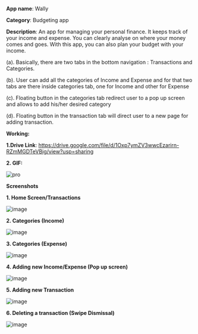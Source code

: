 **App name**: Wally

**Category**: Budgeting app

**Description**:  An app for managing your personal finance. It keeps track of your income and expense. You can clearly analyse on where your money comes and goes. With this app, you can also plan your budget with your income.

(a). Basically, there are two tabs in the bottom navigation : Transactions and Categories.

(b). User can add all the categories of Income and Expense and for that two tabs are there inside categories tab, one for Income and other for Expense

(c). Floating button in the categories tab redirect user to a pop up screen and allows to add his/her desired category

(d). Floating button in the transaction tab will direct user to a new page for adding transaction.

**Working:** 

**1.Drive Link**: https://drive.google.com/file/d/1Oxp7ymZV3wwcEzarirn-RZmMGDTeVBig/view?usp=sharing


**2. GIF:**

![pro](https://user-images.githubusercontent.com/72083631/168672970-0505fe8c-e0a1-4e97-8206-34805f7ac228.gif)

**Screenshots**


**1. Home Screen/Transactions**

![image](https://user-images.githubusercontent.com/72083631/168667647-f6d0c10d-9330-424f-9b20-ef205d24b424.png)

**2. Categories (Income)**

![image](https://user-images.githubusercontent.com/72083631/168668540-546f2e8b-065b-46cb-8e1a-75716930525f.png)

**3. Categories (Expense)**

![image](https://user-images.githubusercontent.com/72083631/168668612-50254761-dbe2-4eaa-97c3-388b40b432e9.png)

**4. Adding new Income/Expense (Pop up screen)**

![image](https://user-images.githubusercontent.com/72083631/168668904-d1bd7c0d-10d3-4699-869e-89825c21986c.png)

**5. Adding new Transaction**

![image](https://user-images.githubusercontent.com/72083631/168669780-a11a66dd-a9d9-470a-b2a6-9947b05aaa23.png)


**6. Deleting a transaction (Swipe Dismissal)**

![image](https://user-images.githubusercontent.com/72083631/168669854-e6810878-fc93-41ea-bb4c-3b380ba3791e.png)
